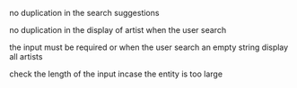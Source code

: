 no duplication in the search suggestions 

no duplication in the display of artist when the user search 

the input must be required or when the user search an empty string display all artists

check the length of the input incase the entity is too large

